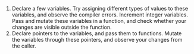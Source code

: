 1. Declare a few variables. Try assigning different types of
values to these variables, and observe the compiler
errors. Increment integer variables. Pass and mutate
these variables in a function, and check whether your
changes are visible outside the function.
2. Declare pointers to the variables, and pass them to
functions. Mutate the variables through these pointers,
and observe your changes from the caller.